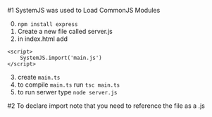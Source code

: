 #1 SystemJS was used to Load CommonJS Modules

0. `npm install express`
1. Create a new file called server.js
2. in index.html add

 <script src="https://cdnjs.cloudflare.com/ajax/libs/systemjs/0.20.12/system.js"></script>
    <script>
        SystemJS.import('main.js')
    </script>
3. create `main.ts`
4. to compile `main.ts` run `tsc main.ts`
5. to run serwer type `node server.js`

#2 To declare import note that you need to reference the file as a .js
